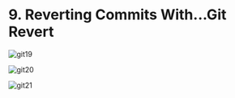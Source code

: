 # 9. Reverting Commits With...Git Revert

![git19](https://user-images.githubusercontent.com/50626798/230044689-08320c6a-a39e-4057-bb60-d223332377b4.png)

![git20](https://user-images.githubusercontent.com/50626798/230044697-881e2b90-7152-4d2e-b640-14db4245ed48.png)

![git21](https://user-images.githubusercontent.com/50626798/230044705-679bd62f-2ed7-4429-85f2-a039723e0b75.png)
